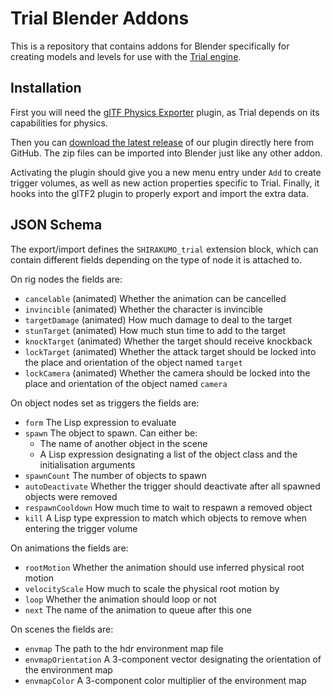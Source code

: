 # Trial Blender Addons
This is a repository that contains addons for Blender specifically for creating models and levels for use with the [Trial engine](https://shirakumo.org/projects/trial).

## Installation
First you will need the [glTF Physics Exporter](https://github.com/eoineoineoin/glTF_Physics_Blender_Exporter) plugin, as Trial depends on its capabilities for physics.

Then you can [download the latest release](https://github.com/Shirakumo/trial-blender-addons/releases/latest/download/SHIRAKUMO_trial_extensions.zip) of our plugin directly here from GitHub. The zip files can be imported into Blender just like any other addon.

Activating the plugin should give you a new menu entry under ``Add`` to create trigger volumes, as well as new action properties specific to Trial. Finally, it hooks into the glTF2 plugin to properly export and import the extra data.

## JSON Schema
The export/import defines the ``SHIRAKUMO_trial`` extension block, which can contain different fields depending on the type of node it is attached to.

On rig nodes the fields are:

- ``cancelable`` (animated) Whether the animation can be cancelled
- ``invincible`` (animated) Whether the character is invincible
- ``targetDamage`` (animated) How much damage to deal to the target
- ``stunTarget`` (animated) How much stun time to add to the target
- ``knockTarget`` (animated) Whether the target should receive knockback
- ``lockTarget`` (animated) Whether the attack target should be locked into the place and orientation of the object named ``target``
- ``lockCamera`` (animated) Whether the camera should be locked into the place and orientation of the object named ``camera``

On object nodes set as triggers the fields are:

- ``form`` The Lisp expression to evaluate
- ``spawn`` The object to spawn. Can either be:
  - The name of another object in the scene
  - A Lisp expression designating a list of the object class and the initialisation arguments
- ``spawnCount`` The number of objects to spawn
- ``autoDeactivate`` Whether the trigger should deactivate after all spawned objects were removed
- ``respawnCooldown`` How much time to wait to respawn a removed object
- ``kill`` A Lisp type expression to match which objects to remove when entering the trigger volume

On animations the fields are:

- ``rootMotion`` Whether the animation should use inferred physical root motion
- ``velocityScale`` How much to scale the physical root motion by
- ``loop`` Whether the animation should loop or not
- ``next`` The name of the animation to queue after this one

On scenes the fields are:

- ``envmap`` The path to the hdr environment map file
- ``envmapOrientation`` A 3-component vector designating the orientation of the environment map
- ``envmapColor`` A 3-component color multiplier of the environment map

